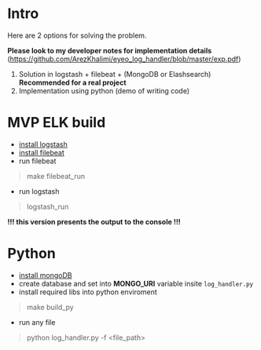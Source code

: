 # Intro
Here are 2 options for solving the problem.

**Please look to my developer notes for implementation details**
(https://github.com/ArezKhalimi/eyeo_log_handler/blob/master/exp.pdf)

1) Solution in logstash + filebeat + (MongoDB or Elashsearch) **Recommended for a real project**
2) Implementation using python (demo of writing code)

# MVP ELK build
* [install logstash](https://www.elastic.co/guide/en/logstash/current/installing-logstash.html)
* [install filebeat](https://www.elastic.co/guide/en/beats/filebeat/current/filebeat-installation-configuration.html#:~:text=Step%201%3A%20Install%20Filebeatedit&text=To%20install%20the%20OSS%20distribution,%2Ftap%2Ffilebeat%2Doss%20.&text=Download%20the%20Filebeat%20Windows%20zip,%3E%2Dwindows%20directory%20to%20Filebeat%20.)
* run filebeat
> make filebeat_run
* run logstash
> logstash_run

**!!! this version presents the output to the console !!!** 

# Python
* [install mongoDB](https://docs.mongodb.com/manual/installation/)
* create database and set into **MONGO_URI** variable insite `log_handler.py`
* install required libs into python enviroment
> make build_py
* run any file
> python log_handler.py -f <file_path>
